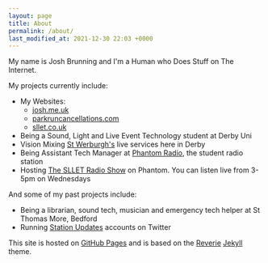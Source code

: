 ```yaml
---
layout: page
title: About
permalink: /about/
last_modified_at: 2021-12-30 22:03 +0000
---
```


My name is Josh Brunning and I'm a Human who Does Stuff on The Internet.

My projects currently include:

* My Websites:
  * [josh.me.uk](https://josh.me.uk/)
  * [parkruncancellations.com](https://parkruncancellations.com/)
  * [sllet.co.uk](http://sllet.co.uk)
* Being a Sound, Light and Live Event Technology student at Derby Uni
* Vision Mixing [St Werburgh's](https://stwderby.org/) live services here in Derby
* Being Assistant Tech Manager at [Phantom Radio](https://www.phantom-media.co.uk/phantom-radio), the student radio station
* Hosting [The SLLET Radio Show](http://sllet.co.uk/show) on Phantom. You can listen live from 3-5pm on Wednesdays

And some of my past projects include:

* Being a librarian, sound tech, musician and emergency tech helper at St Thomas More, Bedford
* Running [Station Updates](https://blog.josh.me.uk/2019/11/02/Station-Updates/) accounts on Twitter




This site is hosted on [GitHub Pages](https://pages.github.com/) and is based on the [Reverie](https://reverie-jekyll.netlify.app/about/) [Jekyll](https://jekyllrb.com/) theme.<!--Read more about how this website came to be *here*-->
